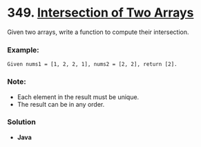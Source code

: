 # 349. [Intersection of Two Arrays](https://leetcode.com/problems/intersection-of-two-arrays/description/)

Given two arrays, write a function to compute their intersection.

### Example:
    Given nums1 = [1, 2, 2, 1], nums2 = [2, 2], return [2].

### Note:
* Each element in the result must be unique.
* The result can be in any order.

### Solution
* **Java**
```
```
